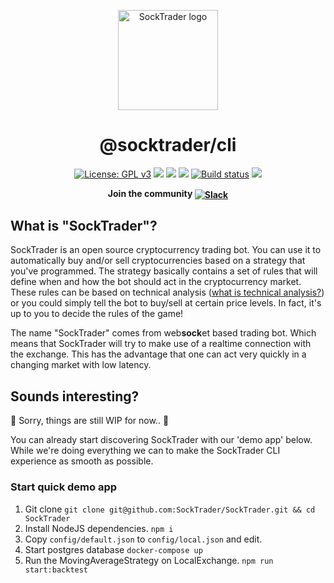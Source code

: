 <p align="center"><img width="160" height="160" src="https://raw.githubusercontent.com/SockTrader/SockTrader/master/docs/assets/socktrader_logo.png" alt="SockTrader logo" /></p>

<h1 align="center">@socktrader/cli</h1>

<p align="center">
  <a href="https://www.gnu.org/licenses/gpl-3.0"><img src="https://img.shields.io/badge/License-GPL%20v3-blue.svg" alt="License: GPL v3"></a>
  <a href="https://codecov.io/gh/SockTrader/SockTrader"><img src="https://codecov.io/gh/SockTrader/SockTrader/branch/master/graph/badge.svg" /></a>
  <a href="https://sonarcloud.io/dashboard?id=SockTrader_SockTrader"><img src="https://sonarcloud.io/api/project_badges/measure?project=SockTrader_SockTrader&metric=reliability_rating" /></a>
  <a href="https://sonarcloud.io/dashboard?id=SockTrader_SockTrader"><img src="https://sonarcloud.io/api/project_badges/measure?project=SockTrader_SockTrader&metric=sqale_rating" /></a>
  <a href="https://circleci.com/gh/SockTrader"><img src="https://circleci.com/gh/SockTrader/SockTrader/tree/master.svg?style=shield" alt="Build status"></a>
  <a href="https://codeclimate.com/github/SockTrader/SockTrader/maintainability"><img src="https://api.codeclimate.com/v1/badges/19589f9237d31ca9dcf6/maintainability" /></a>
</p>

<p align="center"><b>Join the community <a href="https://join.slack.com/t/socktrader/shared_invite/zt-12ncj65l3-T7cacrk7~cEacjZUyxnamA"><img valign="middle" src="https://img.shields.io/badge/Slack-4A154B?style=for-the-badge&logo=slack" alt="Slack"></a></b></p>

## What is "SockTrader"?

SockTrader is an open source cryptocurrency trading bot. You can use it to automatically buy and/or sell cryptocurrencies based on a strategy that you've programmed.
The strategy basically contains a set of rules that will define when and how the bot should act in the cryptocurrency market. These rules can be based on technical analysis ([what is technical analysis?](https://www.investopedia.com/terms/t/technicalanalysis.asp))
or you could simply tell the bot to buy/sell at certain price levels. In fact, it's up to you to decide the rules of the game!

The name "SockTrader" comes from web**sock**et based trading bot. Which means that SockTrader will try to make use of a realtime connection with the exchange. This has the advantage
that one can act very quickly in a changing market with low latency.

## Sounds interesting?

:construction: Sorry, things are still WIP for now.. :construction:

You can already start discovering SockTrader with our 'demo app' below.
While we're doing everything we can to make the SockTrader CLI experience as smooth as possible.

### Start quick demo app

1. Git clone `git clone git@github.com:SockTrader/SockTrader.git && cd SockTrader`
2. Install NodeJS dependencies. `npm i`
3. Copy `config/default.json` to `config/local.json` and edit.
4. Start postgres database `docker-compose up`
5. Run the MovingAverageStrategy on LocalExchange. `npm run start:backtest`
